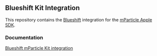 ## Blueshift Kit Integration

This repository contains the [Blueshift](https://developer.blueshift.com/docs/about-the-blueshift-ios-sdk/) integration for the [mParticle Apple SDK](https://github.com/mParticle/mparticle-apple-sdk).

### Documentation

[Blueshift mParticle Kit integration](https://developer.blueshift.com/docs/integrate-mparticle-with-blueshift-ios)
